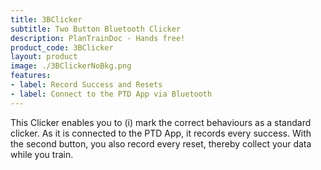 ```yaml
---
title: 3BClicker
subtitle: Two Button Bluetooth Clicker
description: PlanTrainDoc - Hands free!
product_code: 3BClicker
layout: product
image: ./3BClickerNoBkg.png
features:
- label: Record Success and Resets
- label: Connect to the PTD App via Bluetooth
---
```


This Clicker enables you to (i) mark the correct behaviours as a standard clicker. As it is connected
to the PTD App, it records every success. With the second button, you also record every reset, thereby
collect your data while you train.